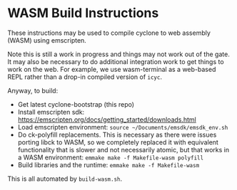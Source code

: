 # WASM Build Instructions

These instructions may be used to compile cyclone to web assembly (WASM) using emscripten. 

Note this is still a work in progress and things may not work out of the gate. It may also be necessary to do additional integration work to get things to work on the web. For example, we use wasm-terminal as a web-based REPL rather than a drop-in compiled version of `icyc`.

Anyway, to build:

* Get latest cyclone-bootstrap (this repo)
* Install emscripten sdk: https://emscripten.org/docs/getting_started/downloads.html
* Load emscripten environment: `source ~/Documents/emsdk/emsdk_env.sh` 
* Do ck-polyfill replacements. This is necessary as there were issues porting libck to WASM, so we completely replaced it with equivalent functionality that is slower and not necessarily atomic, but that works in a WASM environment: `emmake make -f Makefile-wasm polyfill`
* Build libraries and the runtime: `emmake make -f Makefile-wasm`

This is all automated by `build-wasm.sh`.
